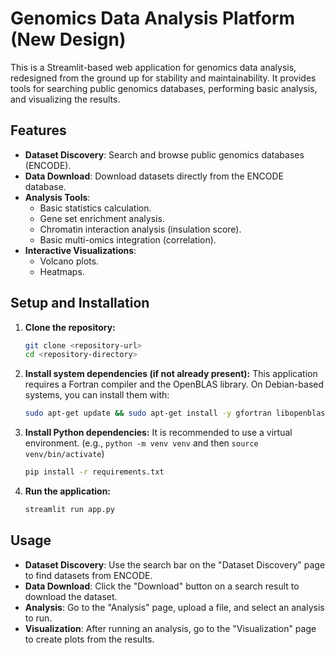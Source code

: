 # Genomics Data Analysis Platform (New Design)

This is a Streamlit-based web application for genomics data analysis, redesigned from the ground up for stability and maintainability. It provides tools for searching public genomics databases, performing basic analysis, and visualizing the results.

## Features

- **Dataset Discovery**: Search and browse public genomics databases (ENCODE).
- **Data Download**: Download datasets directly from the ENCODE database.
- **Analysis Tools**:
  - Basic statistics calculation.
  - Gene set enrichment analysis.
  - Chromatin interaction analysis (insulation score).
  - Basic multi-omics integration (correlation).
- **Interactive Visualizations**:
  - Volcano plots.
  - Heatmaps.

## Setup and Installation

1.  **Clone the repository:**
    ```bash
    git clone <repository-url>
    cd <repository-directory>
    ```

2.  **Install system dependencies (if not already present):**
    This application requires a Fortran compiler and the OpenBLAS library. On Debian-based systems, you can install them with:
    ```bash
    sudo apt-get update && sudo apt-get install -y gfortran libopenblas-dev
    ```

3.  **Install Python dependencies:**
    It is recommended to use a virtual environment.
    (e.g., `python -m venv venv` and then `source venv/bin/activate`)
    ```bash
    pip install -r requirements.txt
    ```

4.  **Run the application:**
    ```bash
    streamlit run app.py
    ```

## Usage

-   **Dataset Discovery**: Use the search bar on the "Dataset Discovery" page to find datasets from ENCODE.
-   **Data Download**: Click the "Download" button on a search result to download the dataset.
-   **Analysis**: Go to the "Analysis" page, upload a file, and select an analysis to run.
-   **Visualization**: After running an analysis, go to the "Visualization" page to create plots from the results.
